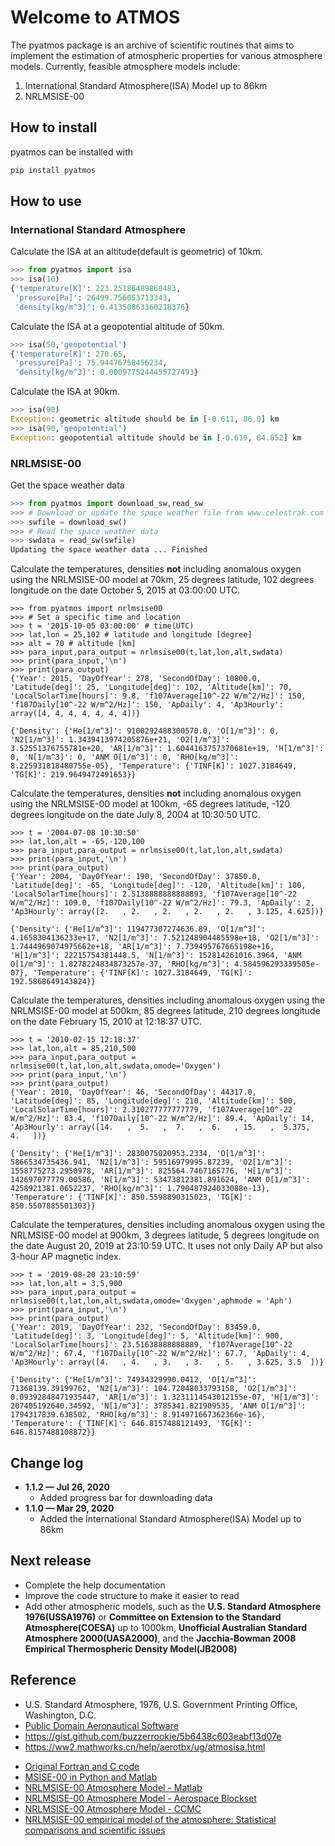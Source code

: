 # Welcome to ATMOS

The pyatmos package is an archive of scientific routines that aims to implement the estimation of atmospheric properties for various atmosphere models. Currently, feasible atmosphere models include:

1. International Standard Atmosphere(ISA) Model up to 86km
2. NRLMSISE-00

## How to install

pyatmos can be installed with

```sh
pip install pyatmos
```

## How to use

### International Standard Atmosphere

Calculate the ISA at an altitude(default is geometric) of 10km.

```python
>>> from pyatmos import isa
>>> isa(10)
{'temperature[K]': 223.25186489868483,
 'pressure[Pa]': 26499.756053713343,
 'density[kg/m^3]': 0.41350863360218376}
```

Calculate the ISA at a geopotential altitude of 50km.

```python
>>> isa(50,'geopotential')
{'temperature[K]': 270.65,
 'pressure[Pa]': 75.94476758456234,
 'density[kg/m^3]': 0.0009775244455727493}
```

Calculate the ISA at 90km.

```python
>>> isa(90)
Exception: geometric altitude should be in [-0.611, 86.0] km
>>> isa(90,'geopotential')    
Exception: geopotential altitude should be in [-0.610, 84.852] km    
```

### NRLMSISE-00

Get the space weather data

```python
>>> from pyatmos import download_sw,read_sw
>>> # Download or update the space weather file from www.celestrak.com
>>> swfile = download_sw() 
>>> # Read the space weather data
>>> swdata = read_sw(swfile) 
Updating the space weather data ... Finished
```

Calculate the temperatures, densities **not** including anomalous oxygen using the NRLMSISE-00 model at 70km, 25 degrees latitude, 102 degrees longitude on the date October 5, 2015 at 03:00:00 UTC.

```
>>> from pyatmos import nrlmsise00
>>> # Set a specific time and location
>>> t = '2015-10-05 03:00:00' # time(UTC)
>>> lat,lon = 25,102 # latitude and longitude [degree]
>>> alt = 70 # altitude [km]
>>> para_input,para_output = nrlmsise00(t,lat,lon,alt,swdata)
>>> print(para_input,'\n')
>>> print(para_output)
{'Year': 2015, 'DayOfYear': 278, 'SecondOfDay': 10800.0, 'Latitude[deg]': 25, 'Longitude[deg]': 102, 'Altitude[km]': 70, 'LocalSolarTime[hours]': 9.8, 'f107Average[10^-22 W/m^2/Hz]': 150, 'f107Daily[10^-22 W/m^2/Hz]': 150, 'ApDaily': 4, 'Ap3Hourly': array([4, 4, 4, 4, 4, 4, 4])} 

{'Density': {'He[1/m^3]': 9100292488300570.0, 'O[1/m^3]': 0, 'N2[1/m^3]': 1.3439413974205876e+21, 'O2[1/m^3]': 3.52551376755781e+20, 'AR[1/m^3]': 1.6044163757370681e+19, 'H[1/m^3]': 0, 'N[1/m^3]': 0, 'ANM O[1/m^3]': 0, 'RHO[kg/m^3]': 8.225931818480755e-05}, 'Temperature': {'TINF[K]': 1027.3184649, 'TG[K]': 219.9649472491653}}
```

Calculate the temperatures, densities **not** including anomalous oxygen using the NRLMSISE-00 model at 100km, -65 degrees latitude, -120 degrees longitude on the date July 8, 2004 at 10:30:50 UTC.

```
>>> t = '2004-07-08 10:30:50' 
>>> lat,lon,alt = -65,-120,100 
>>> para_input,para_output = nrlmsise00(t,lat,lon,alt,swdata)
>>> print(para_input,'\n')
>>> print(para_output)
{'Year': 2004, 'DayOfYear': 190, 'SecondOfDay': 37850.0, 'Latitude[deg]': -65, 'Longitude[deg]': -120, 'Altitude[km]': 100, 'LocalSolarTime[hours]': 2.5138888888888893, 'f107Average[10^-22 W/m^2/Hz]': 109.0, 'f107Daily[10^-22 W/m^2/Hz]': 79.3, 'ApDaily': 2, 'Ap3Hourly': array([2.   , 2.   , 2.   , 2.   , 2.   , 3.125, 4.625])} 

{'Density': {'He[1/m^3]': 119477307274636.89, 'O[1/m^3]': 4.1658304136233e+17, 'N2[1/m^3]': 7.521248904485598e+18, 'O2[1/m^3]': 1.7444969074975662e+18, 'AR[1/m^3]': 7.739495767665198e+16, 'H[1/m^3]': 22215754381448.5, 'N[1/m^3]': 152814261016.3964, 'ANM O[1/m^3]': 1.8278224834873257e-37, 'RHO[kg/m^3]': 4.584596293339505e-07}, 'Temperature': {'TINF[K]': 1027.3184649, 'TG[K]': 192.5868649143824}}
```

Calculate the temperatures, densities including anomalous oxygen using the NRLMSISE-00 model at 500km, 85 degrees latitude, 210 degrees longitude on the date February 15, 2010 at 12:18:37 UTC.

```
>>> t = '2010-02-15 12:18:37' 
>>> lat,lon,alt = 85,210,500 
>>> para_input,para_output = nrlmsise00(t,lat,lon,alt,swdata,omode='Oxygen')
>>> print(para_input,'\n')
>>> print(para_output)
{'Year': 2010, 'DayOfYear': 46, 'SecondOfDay': 44317.0, 'Latitude[deg]': 85, 'Longitude[deg]': 210, 'Altitude[km]': 500, 'LocalSolarTime[hours]': 2.310277777777779, 'f107Average[10^-22 W/m^2/Hz]': 83.4, 'f107Daily[10^-22 W/m^2/Hz]': 89.4, 'ApDaily': 14, 'Ap3Hourly': array([14.   ,  5.   ,  7.   ,  6.   , 15.   ,  5.375,  4.   ])} 

{'Density': {'He[1/m^3]': 2830075020953.2334, 'O[1/m^3]': 5866534735436.941, 'N2[1/m^3]': 59516979995.87239, 'O2[1/m^3]': 1558775273.2950978, 'AR[1/m^3]': 825564.7467165776, 'H[1/m^3]': 142697077779.00586, 'N[1/m^3]': 53473812381.891624, 'ANM O[1/m^3]': 4258921381.0652237, 'RHO[kg/m^3]': 1.790487924033088e-13}, 'Temperature': {'TINF[K]': 850.5598890315023, 'TG[K]': 850.5507885501303}}
```

Calculate the temperatures, densities including anomalous oxygen using the NRLMSISE-00 model at 900km, 3 degrees latitude, 5 degrees longitude on the date August 20, 2019 at 23:10:59 UTC. It uses not only Daily AP but also 3-hour AP magnetic index.

```
>>> t = '2019-08-20 23:10:59' 
>>> lat,lon,alt = 3,5,900 
>>> para_input,para_output = nrlmsise00(t,lat,lon,alt,swdata,omode='Oxygen',aphmode = 'Aph')
>>> print(para_input,'\n')
>>> print(para_output)
{'Year': 2019, 'DayOfYear': 232, 'SecondOfDay': 83459.0, 'Latitude[deg]': 3, 'Longitude[deg]': 5, 'Altitude[km]': 900, 'LocalSolarTime[hours]': 23.51638888888889, 'f107Average[10^-22 W/m^2/Hz]': 67.4, 'f107Daily[10^-22 W/m^2/Hz]': 67.7, 'ApDaily': 4, 'Ap3Hourly': array([4.   , 4.   , 3.   , 3.   , 5.   , 3.625, 3.5  ])} 

{'Density': {'He[1/m^3]': 74934329990.0412, 'O[1/m^3]': 71368139.39199762, 'N2[1/m^3]': 104.72048033793158, 'O2[1/m^3]': 0.09392848471935447, 'AR[1/m^3]': 1.3231114543012155e-07, 'H[1/m^3]': 207405192640.34592, 'N[1/m^3]': 3785341.821909535, 'ANM O[1/m^3]': 1794317839.638502, 'RHO[kg/m^3]': 8.914971667362366e-16}, 'Temperature': {'TINF[K]': 646.8157488121493, 'TG[K]': 646.8157488108872}}
```

## Change log
- **1.1.2 — Jul 26,  2020**
  - Added progress bar for downloading data
- **1.1.0 — Mar 29,  2020**
  - Added the International Standard Atmosphere(ISA) Model up to 86km 

## Next release

- Complete the help documentation
- Improve the code structure to make it easier to read
- Add other atmospheric models, such as the **U.S. Standard Atmosphere 1976(USSA1976)** or **Committee on Extension to the Standard Atmosphere(COESA)** up to 1000km, **Unofficial Australian Standard Atmosphere 2000(UASA2000)**, and the **Jacchia-Bowman 2008 Empirical Thermospheric Density Model(JB2008)**

## Reference

- U.S. Standard Atmosphere, 1976, U.S. Government Printing Office, Washington, D.C. 
- [Public Domain Aeronautical Software](http://www.pdas.com/atmos.html) 
- https://gist.github.com/buzzerrookie/5b6438c603eabf13d07e
- https://ww2.mathworks.cn/help/aerotbx/ug/atmosisa.html

* [Original Fortran and C code](https://ccmc.gsfc.nasa.gov/pub/modelweb/atmospheric/msis/)
* [MSISE-00 in Python and Matlab](https://github.com/space-physics/msise00)
* [NRLMSISE-00 Atmosphere Model - Matlab](https://ww2.mathworks.cn/matlabcentral/fileexchange/56253-nrlmsise-00-atmosphere-model?requestedDomain=zh)
* [NRLMSISE-00 Atmosphere Model - Aerospace Blockset](https://www.mathworks.com/help/aeroblks/nrlmsise00atmospheremodel.html?requestedDomain=)
* [NRLMSISE-00 Atmosphere Model - CCMC](https://ccmc.gsfc.nasa.gov/modelweb/models/nrlmsise00.php)
* [NRLMSISE-00 empirical model of the atmosphere: Statistical comparisons and scientific issues](http://onlinelibrary.wiley.com/doi/10.1029/2002JA009430/pdf)

